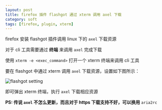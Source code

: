 ```yaml
---
layout: post
title: firefox 插件 flashgot 通过 xterm 调用 axel 下载
category: soft
tags: [firefox, plugin, xterm]
---
```


firefox 安装 flashgot 插件调用 linux 下的 `axel` 下载资源

对于 cli 工具需要通过 **终端** 来调用 `axel` 完成下载

使用 `xterm -e <exec_command>` 打开一个 xterm 终端来调用 cli 工具

要在 flashgot 中通过 xterm 调用 `axel` 下载资源，设置如下图所示：

![flashgot setting](http://fc05.deviantart.net/fs51/f/2009/319/6/2/firefox_by_57lvii.png)

即可弹出 xterm 终端，执行 `axel` 下载相应资源

**PS: 传说 `axel` 不怎么更新，而且对于 https 下载支持不好，可以换用** `aria2rc`



